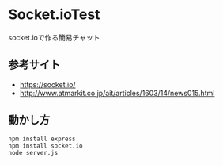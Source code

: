 # Socket.ioTest
socket.ioで作る簡易チャット

## 参考サイト
* https://socket.io/
* http://www.atmarkit.co.jp/ait/articles/1603/14/news015.html

## 動かし方
```
npm install express
npm install socket.io
node server.js
```
